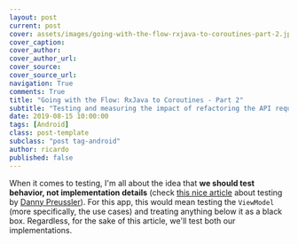 ```yaml
---
layout: post
current: post
cover: assets/images/going-with-the-flow-rxjava-to-coroutines-part-2.jpg
cover_caption:
cover_author:
cover_author_url:
cover_source:
cover_source_url:
navigation: True
comments: True
title: "Going with the Flow: RxJava to Coroutines - Part 2"
subtitle: "Testing and measuring the impact of refactoring the API request"
date: 2019-08-15 10:00:00
tags: [Android]
class: post-template
subclass: "post tag-android"
author: ricardo
published: false
---
```


When it comes to testing, I'm all about the idea that **we should test behavior, not implementation details** (check [this nice article](https://medium.com/pleasework/what-is-a-unit-b833bc4f99e5) about testing by [Danny Preussler](https://twitter.com/PreusslerBerlin)). For this app, this would mean testing the `ViewModel` (more specifically, the use cases) and treating anything below it as a black box. Regardless, for the sake of this article, we'll test both our implementations.
